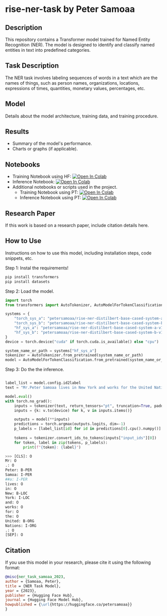 # rise-ner-task by Peter Samoaa

## Description
This repository contains a Transformer model trained for Named Entity Recognition (NER). The model is designed to identify and classify named entities in text into predefined categories.

## Task Description
The NER task involves labeling sequences of words in a text which are the names of things, such as person names, organizations, locations, expressions of times, quantities, monetary values, percentages, etc.

## Model
Details about the model architecture, training data, and training procedure.

## Results
- Summary of the model's performance.
- Charts or graphs (if applicable).

## Notebooks
- Training Notebook using HF: [![Open In Colab](https://colab.research.google.com/assets/colab-badge.svg)](https://colab.research.google.com/github/hazemsamoaa/rise-ner-task/blob/main/notebooks/RISE-NER-Final-HF-Training.ipynb)
- Inference Notebook: [![Open In Colab](https://colab.research.google.com/assets/colab-badge.svg)](https://colab.research.google.com/github/hazemsamoaa/rise-ner-task/blob/main/notebooks/RISE-NER-Final-HF-Inference.ipynb)
- Additional notebooks or scripts used in the project.
    - Training Notebook using PT: [![Open In Colab](https://colab.research.google.com/assets/colab-badge.svg)](https://colab.research.google.com/github/hazemsamoaa/rise-ner-task/blob/main/notebooks/RISE-NER-Final-Pyorch-Traininig.ipynb)
    - Inference Notebook using PT: [![Open In Colab](https://colab.research.google.com/assets/colab-badge.svg)](https://colab.research.google.com/github/hazemsamoaa/rise-ner-task/blob/main/notebooks/RISE-NER-Final-Pytorch-Inference.ipynb)

## Research Paper
If this work is based on a research paper, include citation details here.

## How to Use
Instructions on how to use this model, including installation steps, code snippets, etc.

Step 1: Instal the requirements!

```bash
pip install transformers
pip install datasets
```

Step 2: Load the model.

```python
import torch
from transformers import AutoTokenizer, AutoModelForTokenClassification

systems = {
    "torch_sys_a": "petersamoaa/rise-ner-distilbert-base-cased-system-a-v2",
    "torch_sys_b": "petersamoaa/rise-ner-distilbert-base-cased-system-b-v2",
    "hf_sys_a": "petersamoaa/rise-ner-distilbert-base-cased-system-a-v1",
    "hf_sys_b": "petersamoaa/rise-ner-distilbert-base-cased-system-b-v1",
}
device = torch.device("cuda" if torch.cuda.is_available() else "cpu")

system_name_or_path = systems["hf_sys_a"]
tokenizer = AutoTokenizer.from_pretrained(system_name_or_path)
model = AutoModelForTokenClassification.from_pretrained(system_name_or_path).to(device)
```

Step 3: Do the the inference.

```python

label_list = model.config.id2label
text = "Mr.Peter Samoaa lives in New York and works for the United Nations."

model.eval()
with torch.no_grad():
    inputs = tokenizer(text, return_tensors="pt", truncation=True, padding=True)
    inputs = {k: v.to(device) for k, v in inputs.items()}

    outputs = model(**inputs)
    predictions = torch.argmax(outputs.logits, dim=-1)
    p_labels = [label_list[id] for id in predictions[0].cpu().numpy()]
    
    tokens = tokenizer.convert_ids_to_tokens(inputs["input_ids"][0])
    for token, label in zip(tokens, p_labels):
        print(f"{token}: {label}")
```

```bash
>>> [CLS]: O
Mr: O
.: O
Peter: B-PER
Samoa: I-PER
##a: I-PER
lives: O
in: O
New: B-LOC
York: I-LOC
and: O
works: O
for: O
the: O
United: B-ORG
Nations: I-ORG
.: O
[SEP]: O
```


## Citation
If you use this model in your research, please cite it using the following format:

```bibtex
@misc{ner_task_samoaa_2023,
author = {Samoaa, Peter},
title = {NER Task Model},
year = {2023},
publisher = {Hugging Face Hub},
journal = {Hugging Face Model Hub},
howpublished = {\url{https://huggingface.co/petersamoaa}}
}
```

